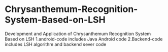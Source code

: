 # Chrysanthemum-Recognition-System-Based-on-LSH
  Development and Application of Chrysanthemum Recognition System Based on LSH
1.android-code includes Java Android code
2.Backend-code includes LSH algorithm and backend sever code
